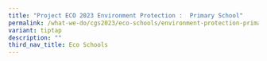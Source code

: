 ```yaml
---
title: "Project ECO 2023 Environment Protection :  Primary School"
permalink: /what-we-do/cgs2023/eco-schools/environment-protection-primary-school/
variant: tiptap
description: ""
third_nav_title: Eco Schools
---
```

